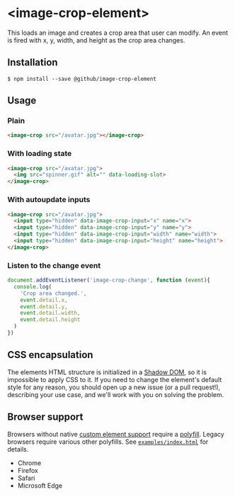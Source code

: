 # &lt;image-crop-element&gt;

This loads an image and creates a crop area that user can modify. An event is fired with x, y, width, and height as the crop area changes.

## Installation

```
$ npm install --save @github/image-crop-element
```

## Usage

### Plain

```html
<image-crop src="/avatar.jpg"></image-crop>
```

### With loading state

```html
<image-crop src="/avatar.jpg">
  <img src="spinner.gif" alt="" data-loading-slot>
</image-crop>
```

### With autoupdate inputs

```html
<image-crop src="/avatar.jpg">
  <input type="hidden" data-image-crop-input="x" name="x">
  <input type="hidden" data-image-crop-input="y" name="y">
  <input type="hidden" data-image-crop-input="width" name="width">
  <input type="hidden" data-image-crop-input="height" name="height">
</image-crop>
```

### Listen to the change event

```javascript
document.addEventListener('image-crop-change', function (event){
  console.log(
    'Crop area changed.',
    event.detail.x,
    event.detail.y,
    event.detail.width,
    event.detail.height
  )
})
```

## CSS encapsulation
The elements HTML structure is initialized in a [Shadow DOM](https://developer.mozilla.org/en-US/docs/Web/Web_Components/Using_shadow_DOM), so it is impossible to apply CSS to it. If you need to change the element's default style for any reason, you should open up a new issue (or a pull request!), describing your use case, and we'll work with you on solving the problem.

## Browser support

Browsers without native [custom element support][support] require a [polyfill][]. Legacy browsers require various other polyfills. See [`examples/index.html`][example] for details.

[example]: https://github.com/github/image-crop-element/blob/57080ad88d26e05b42fa10a95470da8035f53967/examples/polyfill.html#L17-L22

- Chrome
- Firefox
- Safari
- Microsoft Edge

[support]: https://caniuse.com/#feat=custom-elementsv1
[polyfill]: https://github.com/webcomponents/custom-elements
